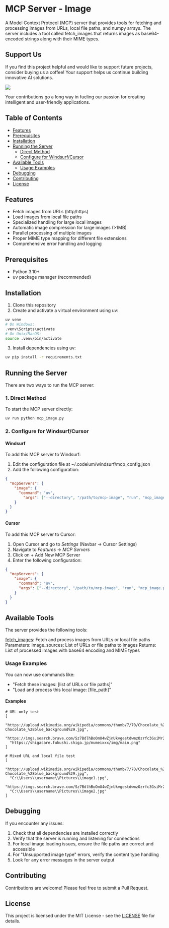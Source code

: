 # MCP Server - Image
A Model Context Protocol (MCP) server that provides tools for fetching and processing images from URLs, local file paths, and numpy arrays. The server includes a tool called fetch_images that returns images as base64-encoded strings along with their MIME types.

## Support Us

If you find this project helpful and would like to support future projects, consider buying us a coffee! Your support helps us continue building innovative AI solutions.

<a href="https://www.buymeacoffee.com/blazzmocompany"><img src="https://img.buymeacoffee.com/button-api/?text=Buy me a coffee&emoji=&slug=blazzmocompany&button_colour=40DCA5&font_colour=ffffff&font_family=Cookie&outline_colour=000000&coffee_colour=FFDD00"></a>

Your contributions go a long way in fueling our passion for creating intelligent and user-friendly applications.

## Table of Contents
- [Features](#features)
- [Prerequisites](#prerequisites)
- [Installation](#installation)
- [Running the Server](#running-the-server)
  - [Direct Method](#1-direct-method)
  - [Configure for Windsurf/Cursor](#2-configure-for-windsurfcursor)
- [Available Tools](#available-tools)
  - [Usage Examples](#usage-examples)
- [Debugging](#debugging)
- [Contributing](#contributing)
- [License](#license)

## Features
- Fetch images from URLs (http/https)
- Load images from local file paths
- Specialized handling for large local images
- Automatic image compression for large images (>1MB)
- Parallel processing of multiple images
- Proper MIME type mapping for different file extensions
- Comprehensive error handling and logging
## Prerequisites
- Python 3.10+
- uv package manager (recommended)
## Installation
1. Clone this repository
2. Create and activate a virtual environment using uv:
```bash
uv venv
# On Windows:
.venv\Scripts\activate
# On Unix/MacOS:
source .venv/bin/activate
```
3. Install dependencies using uv:
```bash
uv pip install -r requirements.txt
```
## Running the Server
There are two ways to run the MCP server:

### 1. Direct Method
To start the MCP server directly:

```bash
uv run python mcp_image.py
```
### 2. Configure for Windsurf/Cursor
#### Windsurf
To add this MCP server to Windsurf:

1. Edit the configuration file at ~/.codeium/windsurf/mcp_config.json
2. Add the following configuration:
```json
{
  "mcpServers": {
    "image": {
      "command": "uv",
        "args": ["--directory", "/path/to/mcp-image", "run", "mcp_image.py"]
    }
  }
}
```
#### Cursor
To add this MCP server to Cursor:

1. Open Cursor and go to *Settings* (Navbar → Cursor Settings)
2. Navigate to *Features* → *MCP Servers*
3. Click on + Add New MCP Server
4. Enter the following configuration:
```json
{
  "mcpServers": {
    "image": {
      "command": "uv",
      "args": ["--directory", "/path/to/mcp-image", "run", "mcp_image.py"]
    }
  }
}
```

## Available Tools
The server provides the following tools:

[fetch_images](mcp_image.py#L318): Fetch and process images from URLs or local file paths
Parameters:
image_sources: List of URLs or file paths to images
Returns:
List of processed images with base64 encoding and MIME types

### Usage Examples
You can now use commands like:

- "Fetch these images: [list of URLs or file paths]"
- "Load and process this local image: [file_path]"

#### Examples
```
# URL-only test
[
  "https://upload.wikimedia.org/wikipedia/commons/thumb/7/70/Chocolate_%28blue_background%29.jpg/400px-Chocolate_%28blue_background%29.jpg",
  "https://imgs.search.brave.com/Sz7BdlhBoOmU4wZjnUkvgestdwmzOzrfc3GsiMr27Ik/rs:fit:860:0:0:0/g:ce/aHR0cHM6Ly9pbWdj/ZG4uc3RhYmxlZGlm/ZnVzaW9ud2ViLmNv/bS8yMDI0LzEwLzE4/LzJmOTY3NTViLTM0/YmQtNDczNi1iNDRh/LWJlMTVmNGM5MDBm/My5qcGc",
  "https://shigacare.fukushi.shiga.jp/mumeixxx/img/main.png"
]

# Mixed URL and local file test
[
  "https://upload.wikimedia.org/wikipedia/commons/thumb/7/70/Chocolate_%28blue_background%29.jpg/400px-Chocolate_%28blue_background%29.jpg",
  "C:\\Users\\username\\Pictures\\image1.jpg",
  "https://imgs.search.brave.com/Sz7BdlhBoOmU4wZjnUkvgestdwmzOzrfc3GsiMr27Ik/rs:fit:860:0:0:0/g:ce/aHR0cHM6Ly9pbWdj/ZG4uc3RhYmxlZGlm/ZnVzaW9ud2ViLmNv/bS8yMDI0LzEwLzE4/LzJmOTY3NTViLTM0/YmQtNDczNi1iNDRh/LWJlMTVmNGM5MDBm/My5qcGc",
  "C:\\Users\\username\\Pictures\\image2.jpg"
]
```

## Debugging
If you encounter any issues:

1. Check that all dependencies are installed correctly
2. Verify that the server is running and listening for connections
3. For local image loading issues, ensure the file paths are correct and accessible
4. For "Unsupported image type" errors, verify the content type handling
5. Look for any error messages in the server output
## Contributing
Contributions are welcome! Please feel free to submit a Pull Request.

## License
This project is licensed under the MIT License - see the [LICENSE](LICENSE) file for details.